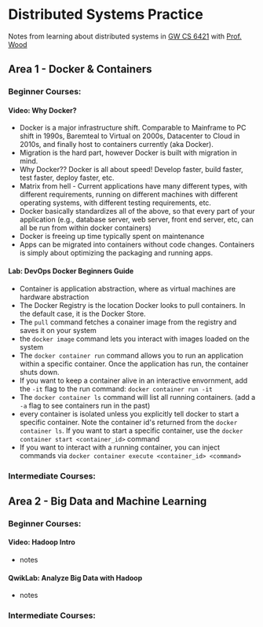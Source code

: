 # Distributed Systems Practice
Notes from learning about distributed systems in [GW CS 6421](https://gwdistsys18.github.io/) with [Prof. Wood](https://faculty.cs.gwu.edu/timwood/)

## Area 1 - Docker & Containers
### Beginner Courses:
#### Video: Why Docker?
 - Docker is a major infrastructure shift.  Comparable to Mainframe to PC shift in 1990s, Baremteal to Virtual on 2000s, Datacenter to Cloud in 2010s, and finally host to containers currently (aka Docker).
 - Migration is the hard part, however Docker is built with migration in mind.
 - Why Docker?? Docker is all about speed!  Develop faster, build faster, test faster, deploy faster, etc.
 - Matrix from hell - Current applications have many different types, with different requirements, running on different machines with different operating systems, with different testing requirements, etc.
 - Docker basically standardizes all of the above, so that every part of your application (e.g., database server, web server, front end server, etc, can all be run from within docker containers)
 - Docker is freeing up time typically spent on maintenance
 - Apps can be migrated into containers without code changes.  Containers is simply about optimizing the packaging and running apps.

#### Lab: DevOps Docker Beginners Guide
 - Container is application abstraction, where as virtual machines are hardware abstraction
 - The Docker Registry is the location Docker looks to pull containers.  In the default case, it is the Docker Store.
 - The ```pull``` command fetches a conainer image from the registry and saves it on your system
 - the ```docker image``` command lets you interact with images loaded on the system
 - The ```docker container run``` command allows you to run an application within a specific container.  Once the application has run, the container shuts down.
 - If you want to keep a container alive in an interactive envornment, add the ```-it``` flag to the run command: ```docker container run -it```
 - The ```docker container ls``` command will list all running containers.  (add a ```-a``` flag to see containers run in the past)
 - every container is isolated unless you explicitly tell docker to start a specific container.  Note the container id's returned from the ```docker container ls```.  If you want to start a specific container, use the ```docker container start <container_id>``` command
 - If you want to interact with a running container, you can inject commands via ```docker container execute <container_id> <command>```
 
 ### Intermediate Courses:

## Area 2 - Big Data and Machine Learning
### Beginner Courses:
#### Video: Hadoop Intro
 - notes
#### QwikLab: Analyze Big Data with Hadoop
 - notes
### Intermediate Courses:
